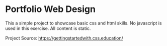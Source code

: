 # Portfolio Web Design
This a simple project to showcase basic css and html skills. No javascript is used in this exercise. All content is static.

Project Source: https://gettingstartedwith.css.education/
